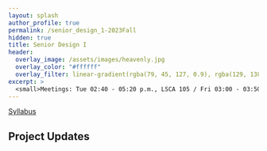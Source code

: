 ```yaml
---
layout: splash
author_profile: true
permalink: /senior_design_1-2023Fall
hidden: true
title: Senior Design I
header:
  overlay_image: /assets/images/heavenly.jpg
  overlay_color: "#ffffff"
  overlay_filter: linear-gradient(rgba(79, 45, 127, 0.9), rgba(129, 138, 143, 0.5))
excerpt: >
  <small>Meetings: Tue 02:40 - 05:20 p.m., LSCA 105 / Fri 03:00 - 03:50 p.m., CCCS 112</small>
---
```

[Syllabus](/_docs/senior_design_1-2023/syllabus.pdf)

## Project Updates
